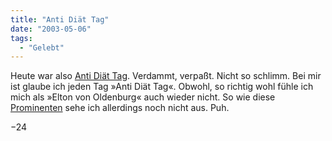 ```yaml
---
title: "Anti Diät Tag"
date: "2003-05-06"
tags:
  - "Gelebt"
---
```


Heute war also [Anti Diät Tag](http://www.eskimo.com/~largesse/INDD/ "International No Diet Day"). Verdammt, verpaßt. Nicht so schlimm. Bei mir ist glaube ich jeden Tag »Anti Diät Tag«. Obwohl, so richtig wohl fühle ich mich als »Elton von Oldenburg« auch wieder nicht. So wie diese [Prominenten](http://www.ebaumsworld.com/fatcelebs.html "Fat Celebrities") sehe ich allerdings noch nicht aus. Puh.

−24
